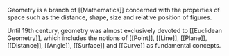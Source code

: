 Geometry is a branch of [[Mathematics]] concerned with the properties of space such as the distance, shape, size and relative position of figures.

Until 19th century, geometry was almost exclusively devoted to [[Euclidean Geometry]], which includes the notions of [[Point]], [[Line]], [[Plane]], [[Distance]], [[Angle]], [[Surface]] and [[Curve]] as fundamental concepts.